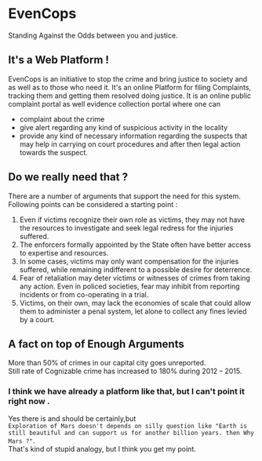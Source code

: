 # EvenCops
Standing Against the Odds between you and justice.

## It's a Web Platform !
EvenCops is an initiative to stop the crime and bring justice to society and as well as to those who need it.
It's an online Platform for filing Complaints, tracking them and getting them resolved doing justice.
It is an online public complaint portal as well evidence collection portal where one can
- complaint about the crime
- give alert regarding any kind of suspicious activity in the locality
- provide any kind of necessary information regarding the suspects that may help in carrying on court procedures and after then
legal action towards the suspect.

## Do we really need that ?
There are a number of arguments that support the need for this system. Following points can be considered a starting point :
1. Even if victims recognize their own role as victims, they may not have the resources to investigate and seek legal redress for the injuries suffered.
2. The enforcers formally appointed by the State often have better access to  expertise and resources.
3. In some cases, victims may only want compensation for the injuries suffered, while remaining indifferent to a possible desire for deterrence.
4. Fear of retaliation may deter victims or witnesses of crimes from taking any action. Even in policed societies, fear may inhibit from reporting incidents or from co-operating in a trial.
5. Victims, on their own, may lack the economies of scale that could allow them to administer a penal system, let alone to collect any fines levied by a court.

## A fact on top of Enough Arguments
More than 50% of crimes in our capital city goes unreported.
<br/>Still rate of Cognizable crime has increased to 180% during 2012 – 2015.

### I think we have already a platform like that, but I can't point it right now .
Yes there is and should be certainly,but
<br/>
`Exploration of Mars doesn't depends on silly question like
"Earth is still beautiful and can support us for another billion years. then Why Mars ?"`. 
<br/>
That's kind of stupid analogy, but I think you get my point.
